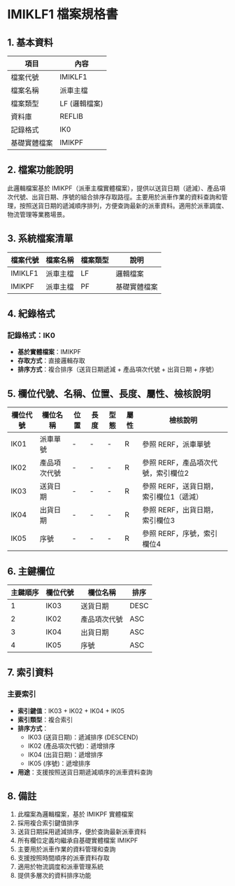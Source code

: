 # IMIKLF1 檔案規格書

## 1. 基本資料

| 項目 | 內容 |
|------|------|
| 檔案代號 | IMIKLF1 |
| 檔案名稱 | 派車主檔 |
| 檔案類型 | LF (邏輯檔案) |
| 資料庫 | REFLIB |
| 記錄格式 | IK0 |
| 基礎實體檔案 | IMIKPF |

## 2. 檔案功能說明

此邏輯檔案基於 IMIKPF（派車主檔實體檔案），提供以送貨日期（遞減）、產品項次代號、出貨日期、序號的組合排序存取路徑。主要用於派車作業的資料查詢和管理，按照送貨日期的遞減順序排列，方便查詢最新的派車資料。適用於派車調度、物流管理等業務場景。

## 3. 系統檔案清單

| 檔案代號 | 檔案名稱 | 檔案類型 | 說明 |
|----------|----------|----------|------|
| IMIKLF1 | 派車主檔 | LF | 邏輯檔案 |
| IMIKPF | 派車主檔 | PF | 基礎實體檔案 |

## 4. 紀錄格式

### 記錄格式：IK0
- **基於實體檔案**：IMIKPF
- **存取方式**：直接邏輯存取
- **排序方式**：複合排序（送貨日期遞減 + 產品項次代號 + 出貨日期 + 序號）

## 5. 欄位代號、名稱、位置、長度、屬性、檢核說明

| 欄位代號 | 欄位名稱 | 位置 | 長度 | 型態 | 屬性 | 檢核說明 |
|----------|----------|------|------|------|----------|----------|
| IK01 | 派車單號 | - | - | - | R | 參照 RERF，派車單號 |
| IK02 | 產品項次代號 | - | - | - | R | 參照 RERF，產品項次代號，索引欄位2 |
| IK03 | 送貨日期 | - | - | - | R | 參照 RERF，送貨日期，索引欄位1（遞減） |
| IK04 | 出貨日期 | - | - | - | R | 參照 RERF，出貨日期，索引欄位3 |
| IK05 | 序號 | - | - | - | R | 參照 RERF，序號，索引欄位4 |

## 6. 主鍵欄位

| 主鍵順序 | 欄位代號 | 欄位名稱 | 排序 |
|----------|----------|----------|------|
| 1 | IK03 | 送貨日期 | DESC |
| 2 | IK02 | 產品項次代號 | ASC |
| 3 | IK04 | 出貨日期 | ASC |
| 4 | IK05 | 序號 | ASC |

## 7. 索引資料

### 主要索引
- **索引鍵值**：IK03 + IK02 + IK04 + IK05
- **索引類型**：複合索引
- **排序方式**：
  - IK03 (送貨日期)：遞減排序 (DESCEND)
  - IK02 (產品項次代號)：遞增排序
  - IK04 (出貨日期)：遞增排序
  - IK05 (序號)：遞增排序
- **用途**：支援按照送貨日期遞減順序的派車資料查詢

## 8. 備註

1. 此檔案為邏輯檔案，基於 IMIKPF 實體檔案
2. 採用複合索引鍵值排序
3. 送貨日期採用遞減排序，便於查詢最新派車資料
4. 所有欄位定義均繼承自基礎實體檔案 IMIKPF
5. 主要用於派車作業的資料管理和查詢
6. 支援按照時間順序的派車資料存取
7. 適用於物流調度和派車管理系統
8. 提供多層次的資料排序功能 